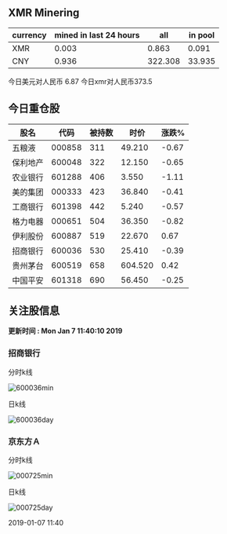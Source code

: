 ## XMR Minering

|currency|mined in last 24 hours|all|in pool|
|---|---|---|---|
|XMR|0.003|0.863|0.091|
|CNY|0.936|322.308|33.935|

今日美元对人民币 6.87	今日xmr对人民币373.5


## 今日重仓股 

|股名|代码|被持数|时价|涨跌%|
|---|---|---|---|---|
|五粮液|000858|311|49.210|-0.67|
|保利地产|600048|322|12.150|-0.65|
|农业银行|601288|406|3.550|-1.11|
|美的集团|000333|423|36.840|-0.41|
|工商银行|601398|442|5.240|-0.57|
|格力电器|000651|504|36.350|-0.82|
|伊利股份|600887|519|22.670|0.67|
|招商银行|600036|530|25.410|-0.39|
|贵州茅台|600519|658|604.520|0.42|
|中国平安|601318|690|56.450|-0.25|

## 关注股信息
**更新时间 : Mon Jan  7 11:40:10 2019**
### 招商银行 
分时k线

![600036min](http://image.sinajs.cn/newchart/min/n/sh600036.gif)

日k线

![600036day](http://image.sinajs.cn/newchart/daily/n/sh600036.gif)

### 京东方Ａ 
分时k线

![000725min](http://image.sinajs.cn/newchart/min/n/sz000725.gif)

日k线

![000725day](http://image.sinajs.cn/newchart/daily/n/sz000725.gif)

2019-01-07 11:40